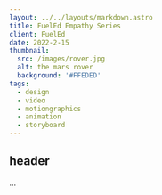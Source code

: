 ```yaml
---
layout: ../../layouts/markdown.astro
title: FuelEd Empathy Series
client: FuelEd
date: 2022-2-15
thumbnail: 
  src: /images/rover.jpg
  alt: the mars rover
  background: '#FFEDED'
tags:
  - design
  - video
  - motiongraphics
  - animation
  - storyboard
---
```


## header

...